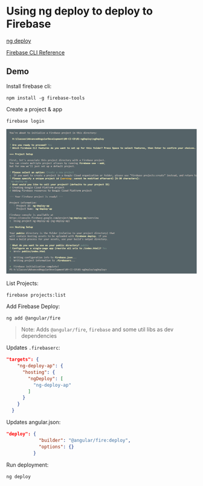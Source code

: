# Using ng deploy to deploy to Firebase

[ng deploy](https://angular.io/cli/deploy)

[Firebase CLI Reference](https://firebase.google.com/docs/cli)

## Demo

Install firebase cli:

```
npm install -g firebase-tools
```

Create a project & app

```
firebase login
```

![firebase-deploy](_images/firebase-deploy.png)

List Projects:

```
firebase projects:list
```

Add Firebase Deploy:

```
ng add @angular/fire
```

> Note: Adds `@angular/fire`, `firebase` and some util libs as dev dependencies

Updates `.firebaserc`:

```json
"targets": {
    "ng-deploy-ap": {
      "hosting": {
        "ngDeploy": [
          "ng-deploy-ap"
        ]
      }
    }
  }
```

Updates angular.json:

```json
"deploy": {
            "builder": "@angular/fire:deploy",
            "options": {}
          }
```

Run deployment:

```
ng deploy
```

